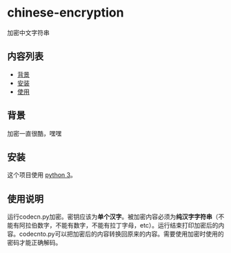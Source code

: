 # chinese-encryption
加密中文字符串

## 内容列表

- [背景](#背景)
- [安装](#安装)
- [使用](#使用)

## 背景

加密一直很酷，嘿嘿

## 安装

这个项目使用 [python 3](https://www.python.org)。

## 使用说明

运行codecn.py加密。密钥应该为**单个汉字**。被加密内容必须为**纯汉字字符串**（不能有阿拉伯数字，不能有数字，不能有拉丁字母，etc）。运行结束打印加密后的内容。codecnto.py可以把加密后的内容转换回原来的内容。需要使用加密时使用的密码才能正确解码。
